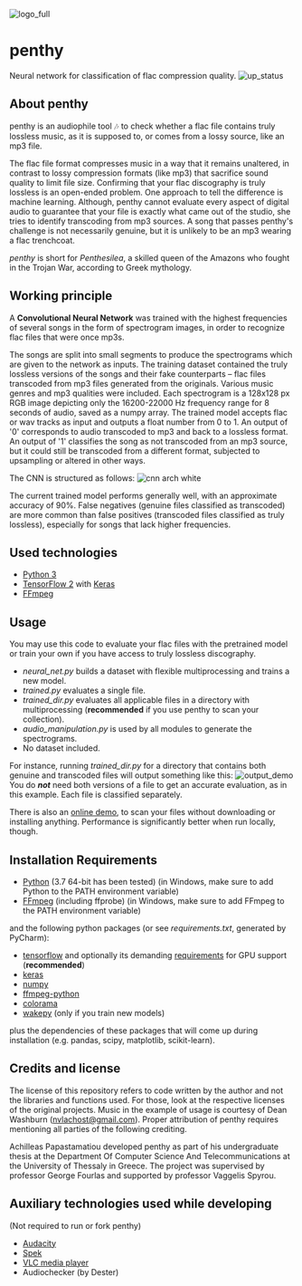 ![logo_full](https://user-images.githubusercontent.com/52460732/152804013-f6ff06ca-5968-402d-be61-cce3c2cb7683.png)
# penthy
Neural network for classification of flac compression quality.  ![up_status](https://monitoshi.lexoyo.me/badge/1652222850566-1003)

## About penthy
penthy is an audiophile tool :notes: to check whether a flac file contains truly lossless music, as it is supposed to, or comes from a lossy source, like an mp3 file.

The flac file format compresses music in a way that it remains unaltered, in contrast to lossy compression formats (like mp3) that sacrifice sound quality to limit file size. Confirming that your flac discography is truly lossless is an open-ended problem. One approach to tell the difference is machine learning. Although, penthy cannot evaluate every aspect of digital audio to guarantee that your file is exactly what came out of the studio, she tries to identify transcoding from mp3 sources. A song that passes penthy's challenge is not necessarily genuine, but it is unlikely to be an mp3 wearing a flac trenchcoat.

_penthy_ is short for _Penthesilea_, a skilled queen of the Amazons who fought in the Trojan War, according to Greek mythology.

## Working principle
A **Convolutional Neural Network** was trained with the highest frequencies of several songs in the form of spectrogram images, in order to recognize flac files that were once mp3s.

The songs are split into small segments to produce the spectrograms which are given to the network as inputs. The training dataset contained the truly lossless versions of the songs and their fake counterparts – flac files transcoded from mp3 files generated from the originals. Various music genres and mp3 qualities were included. Each spectrogram is a 128x128 px RGB image depicting only the 16200-22000 Hz frequency range for 8 seconds of audio, saved as a numpy array. The trained model accepts flac or wav tracks as input and outputs a float number from 0 to 1. An output of '0' corresponds to audio transcoded to mp3 and back to a lossless format. An output of '1' classifies the song as not transcoded from an mp3 source, but it could still be transcoded from a different format, subjected to upsampling or altered in other ways.

The CNN is structured as follows:
![cnn arch white](https://user-images.githubusercontent.com/52460732/166119728-477f7357-be9d-4d65-b316-5c4ce7ab2cd1.png)


The current trained model performs generally well, with an approximate accuracy of 90%.
False negatives (genuine files classified as transcoded) are more common than false positives (transcoded files classified as truly lossless), especially for songs that lack higher frequencies.

## Used technologies
- [Python 3](https://www.python.org/)
- [TensorFlow 2](https://www.tensorflow.org/) with [Keras](https://keras.io/)
- [FFmpeg](https://ffmpeg.org/)

## Usage
You may use this code to evaluate your flac files with the pretrained model or train your own if you have access to truly lossless discography.
- *neural_net.py* builds a dataset with flexible multiprocessing and trains a new model.
- *trained.py* evaluates a single file.
- *trained_dir.py* evaluates all applicable files in a directory with multiprocessing (**recommended** if you use penthy to scan your collection).
- *audio_manipulation.py* is used by all modules to generate the spectrograms.
- No dataset included.

For instance, running *trained_dir.py* for a directory that contains both genuine and transcoded files will output something like this:
![output_demo](https://user-images.githubusercontent.com/52460732/166128288-8a5b9744-98de-4ec3-991d-4d93069a96d2.png)  
You do ***not*** need both versions of a file to get an accurate evaluation, as in this example. Each file is classified separately.

There is also an [online demo](https://penthy.eu/), to scan your files without downloading or installing anything. Performance is significantly better when run locally, though.

## Installation Requirements

- [Python](https://www.python.org/downloads/) (3.7 64-bit has been tested) (in Windows, make sure to add Python to the PATH environment variable)
- [FFmpeg](https://ffmpeg.org/download.html) (including ffprobe) (in Windows, make sure to add FFmpeg to the PATH environment variable)

and the following python packages (or see *requirements.txt*, generated by PyCharm):
- [tensorflow](https://www.tensorflow.org/install) and optionally its demanding [requirements](https://www.tensorflow.org/install/gpu) for GPU support (**recommended**)
- [keras](https://keras.io/getting_started/)
- [numpy](https://numpy.org/)
- [ffmpeg-python](https://github.com/kkroening/ffmpeg-python)
- [colorama](https://github.com/tartley/colorama)
- [wakepy](https://github.com/np-8/wakepy) (only if you train new models)

plus the dependencies of these packages that will come up during installation (e.g. pandas, scipy, matplotlib, scikit-learn).

## Credits and license
The license of this repository refers to code written by the author and not the libraries and functions used. For those, look at the respective licenses of the original projects.
Music in the example of usage is courtesy of Dean Washburn (nvlachost@gmail.com).
Proper attribution of penthy requires mentioning all parties of the following crediting.

Achilleas Papastamatiou developed penthy as part of his undergraduate thesis at the Department Of Computer Science And Telecommunications at the University of Thessaly in Greece. The project was supervised by professor George Fourlas and supported by professor Vaggelis Spyrou.

## Auxiliary technologies used while developing
(Not required to run or fork penthy)
- [Audacity](https://www.audacityteam.org/)
- [Spek](http://spek.cc/)
- [VLC media player](https://www.videolan.org/vlc/)
- Audiochecker (by Dester)
